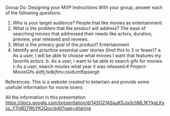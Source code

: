 Group Do: Designing your MVP
Instructions
  With your group, answer each of the following questions:
1. Who is your target audience? People that like movies as entertainment.
2. What is the problem that the product will address? The ease of searching movies that         addressed their needs like actors, duration, preview, year released and reviews.
3. What is the primary goal of the product? Entertainment
4. Identify and prioritize essential user stories (limit this to 3 or fewer)? a. As a user,     I will be able to choose what movies I want that features my favorite actors. b. As a        user, I want to be able to search gifs for movies. c.As a user, search movies what year      it was released.# Project-MovieGifs aldfj;lsdkjfmv;osidumfbpsergit

References:
This is a website created to entertain and provide some usefulel information for movie lovers

All the information in this presentation https://docs.google.com/presentation/d/14SG21ASauKSJq3chML1KYkgLKxxs_Y7n8D7WcYK2Qoc/edit?usp=sharing